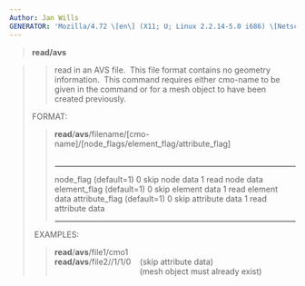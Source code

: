 ```yaml
---
Author: Jan Wills
GENERATOR: 'Mozilla/4.72 \[en\] (X11; U; Linux 2.2.14-5.0 i686) \[Netscape\]'
---
```


> **read/avs**

> > read in an AVS file.  This file format contains no geometry
> > information.  This command requires either cmo-name to be given in
> > the command or for a mesh object to have been created previously.
>
> FORMAT:
>
> > **read**/**avs**/filename/\[cmo-name\]/\[node\_flags/element\_flag/attribute\_flag\]\
> >  
> >   ----------------- ------------- -----------------------
> >   node\_flag        (default=1)   0 skip node data
> >                                   1 read node data
> >   element\_flag     (default=1)   0 skip element data
> >                                   1 read element data
> >   attribute\_flag   (default=1)   0 skip attribute data
> >                                   1 read attribute data
> >   ----------------- ------------- -----------------------
> >
>  EXAMPLES:
>
> > **read**/**avs**/file1/cmo1\
> > **read/avs**/file2//1/1/0    (skip attribute data)\
> >                                       (mesh object must already
> > exist)

>
